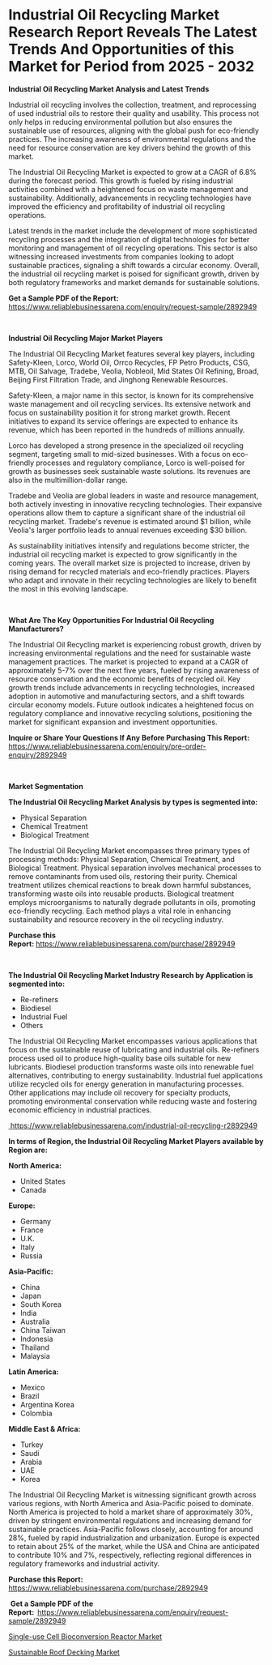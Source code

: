 <p><h1>Industrial Oil Recycling Market Research Report Reveals The Latest Trends And Opportunities of this Market for Period from 2025 - 2032</h1></p><p><strong>Industrial Oil Recycling Market Analysis and Latest Trends</strong></p>
<p><p>Industrial oil recycling involves the collection, treatment, and reprocessing of used industrial oils to restore their quality and usability. This process not only helps in reducing environmental pollution but also ensures the sustainable use of resources, aligning with the global push for eco-friendly practices. The increasing awareness of environmental regulations and the need for resource conservation are key drivers behind the growth of this market.</p><p>The Industrial Oil Recycling Market is expected to grow at a CAGR of 6.8% during the forecast period. This growth is fueled by rising industrial activities combined with a heightened focus on waste management and sustainability. Additionally, advancements in recycling technologies have improved the efficiency and profitability of industrial oil recycling operations. </p><p>Latest trends in the market include the development of more sophisticated recycling processes and the integration of digital technologies for better monitoring and management of oil recycling operations. This sector is also witnessing increased investments from companies looking to adopt sustainable practices, signaling a shift towards a circular economy. Overall, the industrial oil recycling market is poised for significant growth, driven by both regulatory frameworks and market demands for sustainable solutions.</p></p>
<p><strong>Get a Sample PDF of the Report:&nbsp;</strong> <a href="https://www.reliablebusinessarena.com/enquiry/request-sample/2892949?utm_campaign=1891&utm_medium=2&utm_source=Github&utm_content=ia&utm_term=15032025&utm_id=industrial-oil-recycling">https://www.reliablebusinessarena.com/enquiry/request-sample/2892949</a></p>
<p>&nbsp;</p>
<p><strong>Industrial Oil Recycling Major Market Players</strong></p>
<p><p>The Industrial Oil Recycling Market features several key players, including Safety-Kleen, Lorco, World Oil, Orrco Recycles, FP Petro Products, CSG, MTB, Oil Salvage, Tradebe, Veolia, Nobleoil, Mid States Oil Refining, Broad, Beijing First Filtration Trade, and Jinghong Renewable Resources. </p><p>Safety-Kleen, a major name in this sector, is known for its comprehensive waste management and oil recycling services. Its extensive network and focus on sustainability position it for strong market growth. Recent initiatives to expand its service offerings are expected to enhance its revenue, which has been reported in the hundreds of millions annually.</p><p>Lorco has developed a strong presence in the specialized oil recycling segment, targeting small to mid-sized businesses. With a focus on eco-friendly processes and regulatory compliance, Lorco is well-poised for growth as businesses seek sustainable waste solutions. Its revenues are also in the multimillion-dollar range.</p><p>Tradebe and Veolia are global leaders in waste and resource management, both actively investing in innovative recycling technologies. Their expansive operations allow them to capture a significant share of the industrial oil recycling market. Tradebe's revenue is estimated around $1 billion, while Veolia's larger portfolio leads to annual revenues exceeding $30 billion.</p><p>As sustainability initiatives intensify and regulations become stricter, the industrial oil recycling market is expected to grow significantly in the coming years. The overall market size is projected to increase, driven by rising demand for recycled materials and eco-friendly practices. Players who adapt and innovate in their recycling technologies are likely to benefit the most in this evolving landscape.</p></p>
<p>&nbsp;</p>
<p><strong>What Are The Key Opportunities For Industrial Oil Recycling Manufacturers?</strong></p>
<p><p>The Industrial Oil Recycling market is experiencing robust growth, driven by increasing environmental regulations and the need for sustainable waste management practices. The market is projected to expand at a CAGR of approximately 5-7% over the next five years, fueled by rising awareness of resource conservation and the economic benefits of recycled oil. Key growth trends include advancements in recycling technologies, increased adoption in automotive and manufacturing sectors, and a shift towards circular economy models. Future outlook indicates a heightened focus on regulatory compliance and innovative recycling solutions, positioning the market for significant expansion and investment opportunities.</p></p>
<p><strong>Inquire or Share Your Questions If Any Before Purchasing This Report:</strong> <a href="https://www.reliablebusinessarena.com/enquiry/pre-order-enquiry/2892949?utm_campaign=1891&utm_medium=2&utm_source=Github&utm_content=ia&utm_term=15032025&utm_id=industrial-oil-recycling">https://www.reliablebusinessarena.com/enquiry/pre-order-enquiry/2892949</a></p>
<p>&nbsp;</p>
<p><strong>Market Segmentation</strong></p>
<p><strong>The Industrial Oil Recycling Market Analysis by types is segmented into:</strong></p>
<p><ul><li>Physical Separation</li><li>Chemical Treatment</li><li>Biological Treatment</li></ul></p>
<p><p>The Industrial Oil Recycling Market encompasses three primary types of processing methods: Physical Separation, Chemical Treatment, and Biological Treatment. Physical separation involves mechanical processes to remove contaminants from used oils, restoring their purity. Chemical treatment utilizes chemical reactions to break down harmful substances, transforming waste oils into reusable products. Biological treatment employs microorganisms to naturally degrade pollutants in oils, promoting eco-friendly recycling. Each method plays a vital role in enhancing sustainability and resource recovery in the oil recycling industry.</p></p>
<p><strong>Purchase this Report:&nbsp;</strong><a href="https://www.reliablebusinessarena.com/purchase/2892949?utm_campaign=1891&utm_medium=2&utm_source=Github&utm_content=ia&utm_term=15032025&utm_id=industrial-oil-recycling">https://www.reliablebusinessarena.com/purchase/2892949</a></p>
<p>&nbsp;</p>
<p><strong>The Industrial Oil Recycling Market Industry Research by Application is segmented into:</strong></p>
<p><ul><li>Re-refiners</li><li>Biodiesel</li><li>Industrial Fuel</li><li>Others</li></ul></p>
<p><p>The Industrial Oil Recycling Market encompasses various applications that focus on the sustainable reuse of lubricating and industrial oils. Re-refiners process used oil to produce high-quality base oils suitable for new lubricants. Biodiesel production transforms waste oils into renewable fuel alternatives, contributing to energy sustainability. Industrial fuel applications utilize recycled oils for energy generation in manufacturing processes. Other applications may include oil recovery for specialty products, promoting environmental conservation while reducing waste and fostering economic efficiency in industrial practices.</p></p>
<p><a href="https://www.reliablebusinessarena.com/industrial-oil-recycling-r2892949?utm_campaign=1891&utm_medium=2&utm_source=Github&utm_content=ia&utm_term=15032025&utm_id=industrial-oil-recycling">&nbsp;https://www.reliablebusinessarena.com/industrial-oil-recycling-r2892949</a></p>
<p><strong>In terms of Region, the Industrial Oil Recycling Market Players available by Region are:</strong></p>
<p>
    <p> <strong> North America: </strong>
        <ul>
            <li>United States</li>
            <li>Canada</li>
        </ul>
        </p> 
    <p> <strong> Europe: </strong>
        <ul>
            <li>Germany</li>
            <li>France</li>
            <li>U.K.</li>
            <li>Italy</li>
            <li>Russia</li>
        </ul>
        </p> 
    <p> <strong> Asia-Pacific: </strong>
        <ul>
            <li>China</li>
            <li>Japan</li>
            <li>South Korea</li>
            <li>India</li>
            <li>Australia</li>
            <li>China Taiwan</li>
            <li>Indonesia</li>
            <li>Thailand</li>
            <li>Malaysia</li>
        </ul>
        </p> 
    <p> <strong> Latin America: </strong>
        <ul>
            <li>Mexico</li>
            <li>Brazil</li>
            <li>Argentina Korea</li>
            <li>Colombia</li>
        </ul>
        </p> 
    <p> <strong> Middle East & Africa: </strong>
        <ul>
            <li>Turkey</li>
            <li>Saudi</li>
            <li>Arabia</li>
            <li>UAE</li>
            <li>Korea</li>
        </ul>
    </p>
    </p>
<p><p>The Industrial Oil Recycling Market is witnessing significant growth across various regions, with North America and Asia-Pacific poised to dominate. North America is projected to hold a market share of approximately 30%, driven by stringent environmental regulations and increasing demand for sustainable practices. Asia-Pacific follows closely, accounting for around 28%, fueled by rapid industrialization and urbanization. Europe is expected to retain about 25% of the market, while the USA and China are anticipated to contribute 10% and 7%, respectively, reflecting regional differences in regulatory frameworks and industrial activity.</p></p>
<p><strong>Purchase this Report: </strong><a href="https://www.reliablebusinessarena.com/purchase/2892949?utm_campaign=1891&utm_medium=2&utm_source=Github&utm_content=ia&utm_term=15032025&utm_id=industrial-oil-recycling">https://www.reliablebusinessarena.com/purchase/2892949</a></p>
<p>&nbsp;<strong>Get a Sample PDF of the Report:&nbsp;&nbsp;</strong><a href="https://www.reliablebusinessarena.com/enquiry/request-sample/2892949?utm_campaign=1891&utm_medium=2&utm_source=Github&utm_content=ia&utm_term=15032025&utm_id=industrial-oil-recycling">https://www.reliablebusinessarena.com/enquiry/request-sample/2892949</a></p>
<p><strong></strong></p>
<p><p><a href="https://github.com/Krish2023na/Market-Research-Report-List-7/blob/main/single-use-cell-bioconversion-reactor-market.md?utm_campaign=1891&utm_medium=2&utm_source=Github&utm_content=ia&utm_term=15032025&utm_id=industrial-oil-recycling">Single-use Cell Bioconversion Reactor Market</a></p><p><a href="https://github.com/RickHolmes3/Market-Research-Report-List-7/blob/main/sustainable-roof-decking-market.md?utm_campaign=1891&utm_medium=2&utm_source=Github&utm_content=ia&utm_term=15032025&utm_id=industrial-oil-recycling">Sustainable Roof Decking Market</a></p></p>